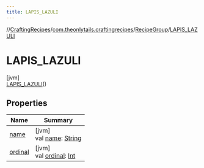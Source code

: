 ```yaml
---
title: LAPIS_LAZULI
---
```

//[CraftingRecipes](../../../../index.html)/[com.theonlytails.craftingrecipes](../../index.html)/[RecipeGroup](../index.html)/[LAPIS_LAZULI](index.html)



# LAPIS_LAZULI



[jvm]\
[LAPIS_LAZULI](index.html)()



## Properties


| Name | Summary |
|---|---|
| [name](name.html) | [jvm]<br>val [name](name.html): [String](https://kotlinlang.org/api/latest/jvm/stdlib/kotlin/-string/index.html) |
| [ordinal](ordinal.html) | [jvm]<br>val [ordinal](ordinal.html): [Int](https://kotlinlang.org/api/latest/jvm/stdlib/kotlin/-int/index.html) |

